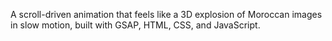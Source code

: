 A scroll-driven animation that feels like a 3D explosion of Moroccan images in slow motion, built with GSAP, HTML, CSS, and JavaScript.
